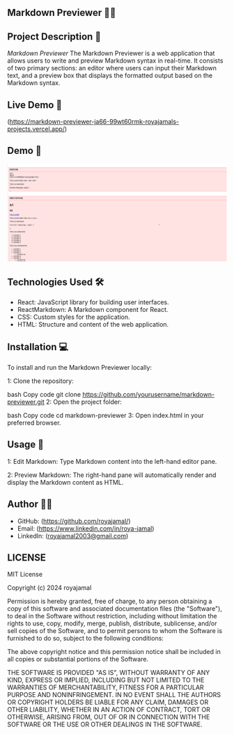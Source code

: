 ## Markdown Previewer 📝✨

## Project Description 📝
 *Markdown Previewer*
 The Markdown Previewer is a web application that allows users to write and preview Markdown syntax in real-time. It consists of two primary sections: an editor where users can input their Markdown text, and a preview box that displays the formatted output based on the Markdown syntax.

 ## Live Demo 🎥
(https://markdown-previewer-ja66-99wt60rmk-royajamals-projects.vercel.app/)

## Demo 📸
![screenshot](public/mark%201.png)

## Technologies Used 🛠️
- React: JavaScript library for building user interfaces.
- ReactMarkdown: A Markdown component for React.
- CSS: Custom styles for the application.
- HTML: Structure and content of the web application.

## Installation 💻
To install and run the Markdown Previewer locally:

1: Clone the repository:

bash
Copy code
git clone https://github.com/yourusername/markdown-previewer.git
2: Open the project folder:

bash
Copy code
cd markdown-previewer
3: Open index.html in your preferred browser.


## Usage 🎯 
1: Edit Markdown: Type Markdown content into the left-hand editor pane.

2: Preview Markdown: The right-hand pane will automatically render and display the Markdown content as HTML.

## Author 👩‍💻
- GitHub: (https://github.com/royajamal/)
- Email: (https://www.linkedin.com/in/roya-jamal)
- LinkedIn: (royajamal2003@gmail.com)

## LICENSE
MIT License

Copyright (c) 2024 royajamal

Permission is hereby granted, free of charge, to any person obtaining a copy
of this software and associated documentation files (the "Software"), to deal
in the Software without restriction, including without limitation the rights
to use, copy, modify, merge, publish, distribute, sublicense, and/or sell
copies of the Software, and to permit persons to whom the Software is
furnished to do so, subject to the following conditions:

The above copyright notice and this permission notice shall be included in all
copies or substantial portions of the Software.

THE SOFTWARE IS PROVIDED "AS IS", WITHOUT WARRANTY OF ANY KIND, EXPRESS OR
IMPLIED, INCLUDING BUT NOT LIMITED TO THE WARRANTIES OF MERCHANTABILITY,
FITNESS FOR A PARTICULAR PURPOSE AND NONINFRINGEMENT. IN NO EVENT SHALL THE
AUTHORS OR COPYRIGHT HOLDERS BE LIABLE FOR ANY CLAIM, DAMAGES OR OTHER
LIABILITY, WHETHER IN AN ACTION OF CONTRACT, TORT OR OTHERWISE, ARISING FROM,
OUT OF OR IN CONNECTION WITH THE SOFTWARE OR THE USE OR OTHER DEALINGS IN THE
SOFTWARE.
